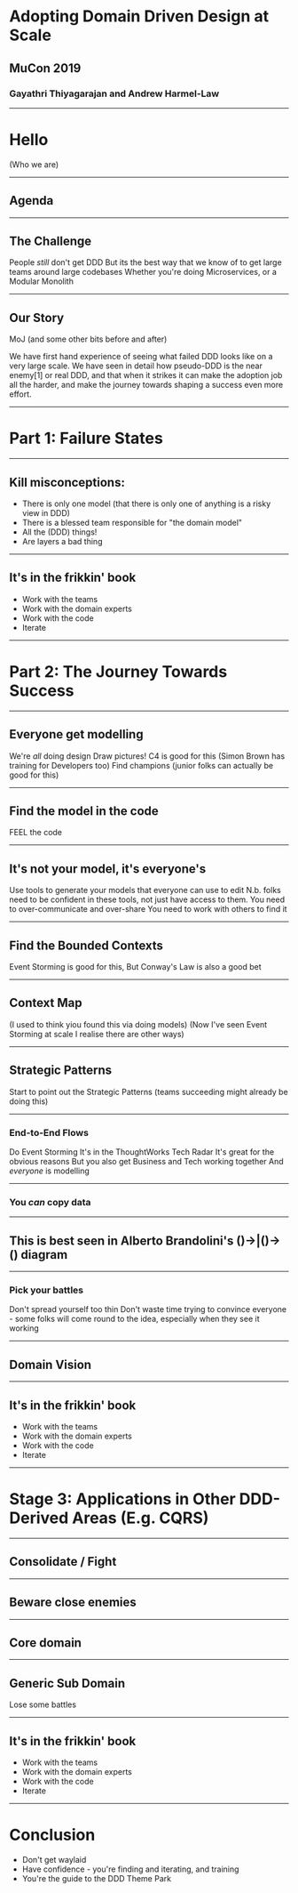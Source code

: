 # Adopting Domain Driven Design at Scale
## MuCon 2019
### Gayathri Thiyagarajan and Andrew Harmel-Law

---

# Hello
(Who we are)

---

## Agenda

---

## The Challenge

People _still_ don't get DDD
But its the best way that we know of to get large teams around large codebases
Whether you're doing Microservices, or a Modular Monolith

---

## Our Story

MoJ (and some other bits before and after)

We have first hand experience of seeing what failed DDD looks like on a very large scale. We have seen in detail how pseudo-DDD is the near enemy[1] or real DDD, and that when it strikes it can make the adoption job all the harder, and make the journey towards shaping a success even more effort.

---

# Part 1: Failure States

---

## Kill misconceptions:
* There is only one model (that there is only one of anything is a risky view in DDD)
* There is a blessed team responsible for "the domain model"
* All the (DDD) things!
* Are layers a bad thing

---

## It's in the frikkin' book

* Work with the teams
* Work with the domain experts
* Work with the code
* Iterate

---

# Part 2: The Journey Towards Success

---

## Everyone get modelling

We're _all_ doing design
Draw pictures!
C4 is good for this (Simon Brown has training for Developers too)
Find champions (junior folks can actually be good for this)

---

## Find the model in the code

FEEL the code

---

## It's not your model, it's everyone's

Use tools to generate your models that everyone can use to edit
N.b. folks need to be confident in these tools, not just have access to them.
You need to over-communicate and over-share
You need to work with others to find it

---

## Find the Bounded Contexts

Event Storming is good for this, 
But Conway's Law is also a good bet

---

## Context Map

(I used to think yiou found this via doing models)
(Now I've seen Event Storming at scale I realise there are other ways)

---

## Strategic Patterns

Start to point out the Strategic Patterns (teams succeeding might already be doing this)

---

### End-to-End Flows

Do Event Storming
It's in the ThoughtWorks Tech Radar
It's great for the obvious reasons
But you also get Business and Tech working together
And _everyone_ is modelling

---

### You _can_ copy data

---

## This is best seen in Alberto Brandolini's ()->|()->() diagram

---

### Pick your battles

Don't spread yourself too thin
Don't waste time trying to convince everyone - some folks will come round to the idea, especially when they see it working

---

## Domain Vision

---

## It's in the frikkin' book

* Work with the teams
* Work with the domain experts
* Work with the code
* Iterate

---

# Stage 3: Applications in Other DDD-Derived Areas (E.g. CQRS)

---

## Consolidate / Fight

---

## Beware close enemies

---

## Core domain

---

## Generic Sub Domain
Lose some battles

---

## It's in the frikkin' book

* Work with the teams
* Work with the domain experts
* Work with the code
* Iterate

---

# Conclusion

* Don't get waylaid
* Have confidence - you're finding and iterating, and training
* You're the guide to the DDD Theme Park
